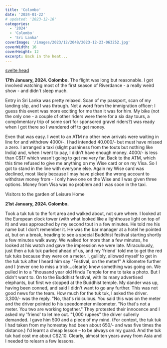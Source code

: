```yaml
---
title: 'Colombo'
date: '2024-01-22'
# updated: '2023-12-16'
categories:
  - '2024'
  - 'Colombo'
  - 'Sri Lanka'
coverImage: '/images/2023/12/2048/2023-12-23-063252.jpg'
coverWidth: 16
coverHeight: 12
excerpt: Back in the heat...
---
```


<svelte:head>

<title>
Sri Lanka 2024
</title>
</svelte:head>

<section class="card">

<b>17th January, 2024. Colombo.</b>
The flight was long but reasonable. I got involved watching most of the first season of Riverdance - a really weird show - and didn't sleep much.

Entry in Sri Lanka was pretty relaxed. Scan of my passport, scan of my landing slip, and I was through. Not a word from the immigration officer: I guess this event was more exciting for me than it was for him. My bike (not the only one - a couple of other riders were there for a six day tours, a complimentary trip of some sort for sponsored gravel riders?) was ready when I got there so I wandered off to get money.

Even that was easy. I went to an ATM no other new arrivals were waiting in line for and withdrew 4000/-. I had intended 40.000/- but must have missed a zero. I arranged a taxi (slight pushiness from the touts but nothing like India) and, when I went to pay, I didn't have enough money. 4000/- is less than C$17 which wasn't going to get me very far. Back to the ATM, which this time refused to give me anything on my Wise card or on my Visa. So I got to stand in the line with everyone else. Again my Wise card was declined, most likely because I may have picked the wrong account to withdraw money from - I only have one on the Wise and I was given three options. Money from Visa was no problem and I was soon in the taxi.

<!-- <img
src="$lib/images/2024/01/2024-01-19-032746.jpg"
alt="visitors to the garden of Leisure Home"
/> -->

<!-- <enhanced:img
src="../../../lib/images/2022/08/2022-08-11-030304.jpg"
alt="dutch flowers"
/> -->

<div class="caption">Visitors to the garden of Leisure Home</div>

<b>21st January, 2024. Colombo.</b>

Took a tuk tuk to the fort area and walked about, not sure where. I looked at the European clock tower (with what looked like a lighthouse light on top of it) and was approached by my second tout in a few minutes. He told me his name but I don't remember it. He was the bar manager at a hotel he pointed at, but on a break, heading to see a special Buddhist festival starting shortly a few minutes walk away. We walked for more than a few minutes, he looked at his watch and gave the impression we were late. Miraculously, just then a tuk tuk parked ahead of us, and my 'friend' told me to get the red tuk tuks because they were on a meter. I, gullibly, allowed myself to get in the tuk tuk after I heard him say "Festival, on the meter!" A kilometre further and I (never one to miss a trick...clearly) knew something was going on. We pulled in to a "thousand year old Hindu Temple for me to take a photo. But I didn't want to. On to the Buddhist festival, with its many advertised elephants, but first we stopped at the Buddhist temple. My dander was up, having been conned, and said I didn't want to go any further. This was not good news for the team. How much for the tuk tuk, I asked the driver. 3,300/- was the reply. "No, that's ridiculous. You said this was on the meter and the driver pointed to his speedometer mileometer. "No that's not a meter. You two are working together." They protested their innocence and I asked my 'friend' to let me out. "1,000 rupees" the driver sullenly demanded. I gave him 500 and a piece of my mind. (For context, the tuk tuk I had taken from my homestay had been about 650/- and was five times the distance.) I'd learnt a cheap lesson &ndash; to be always on my guard. And the tuk tuk had cost me about C$2.10. Clearly, almost ten years away from Asia and I needed to relearn a few lessons.

</section>
